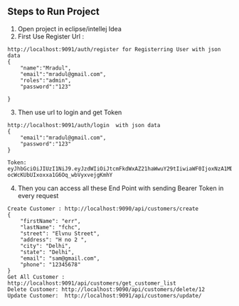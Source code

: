 ## Steps to Run Project
1. Open project in eclipse/intellej Idea
2. First Use Register Url : 

```
http://localhost:9091/auth/register for Registerring User with json data
{
    "name":"Mradul",
    "email":"mradul@gmail.com",
    "roles":"admin",
    "password":"123"

}
```
3. Then use url to login and get Token
```
http://localhost:9091/auth/login  with json data
{
    "email":"mradul@gmail.com",
    "password":"123"
}

Token: eyJhbGciOiJIUzI1NiJ9.eyJzdWIiOiJtcmFkdWxAZ21haWwuY29tIiwiaWF0IjoxNzA1MDYwNzk1LCJleHAiOjE3MDUwNjI1OTV9.hiewL0zEV-ocWcKUbUIxoxxa1G6Oq_wbVyxvejgKmhY

```

4. Then you can access all these End Point with sending  Bearer Token in every request
```
Create Customer : http://localhost:9090/api/customers/create
{
    "firstName": "err",
    "lastName": "fchc",
    "street": "Elvnu Street",
    "address": "H no 2 ",
    "city": "Delhi",
    "state": "Delhi",
    "email": "sam@gmail.com",
    "phone": "12345678"
}
Get All Customer : http://localhost:9091/api/customers/get_customer_list
Delete Customer: http://localhost:9090/api/customers/delete/12
Update Customer:  http://localhost:9091/api/customers/update/
```

